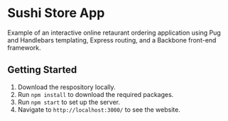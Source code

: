 # Sushi Store App

Example of an interactive online retaurant ordering application using Pug and Handlebars templating, Express routing, and a Backbone front-end framework.

## Getting Started

1. Download the respository locally.
2. Run `npm install` to download the required packages.
3. Run `npm start` to set up the server.
4. Navigate to `http://localhost:3000/` to see the website.
